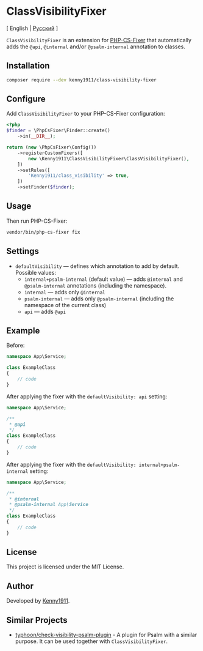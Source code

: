 # ClassVisibilityFixer

\[ English | [Русский](./README-RU.md) \]

`ClassVisibilityFixer` is an extension for [PHP-CS-Fixer](https://github.com/PHP-CS-Fixer/PHP-CS-Fixer) that
automatically adds the `@api`, `@internal` and/or `@psalm-internal` annotation to classes.

## Installation

```bash
composer require --dev kenny1911/class-visibility-fixer
```

## Configure

Add `ClassVisibilityFixer` to your PHP-CS-Fixer configuration:

```php
<?php
$finder = \PhpCsFixer\Finder::create()
    ->in(__DIR__);

return (new \PhpCsFixer\Config())
    ->registerCustomFixers([
        new \Kenny1911\ClassVisibilityFixer\ClassVisibilityFixer(),
    ])
    ->setRules([
        'Kenny1911/class_visibility' => true,
    ])
    ->setFinder($finder);
```

## Usage

Then run PHP-CS-Fixer:

```bash
vendor/bin/php-cs-fixer fix
```

## Settings

- `defaultVisibility` — defines which annotation to add by default. Possible values:
  - `internal+psalm-internal` (default value) — adds `@internal` and `@psalm-internal` annotations (including the
    namespace).
  - `internal` — adds only `@internal`
  - `psalm-internal` — adds only `@psalm-internal` (including the namespace of the current class)
  - `api` — adds `@api`

## Example

Before:

```php
namespace App\Service;

class ExampleClass
{
    // code
}
```

After applying the fixer with the `defaultVisibility: api` setting:

```php
namespace App\Service;

/**
 * @api
 */
class ExampleClass
{
    // code
}
```

After applying the fixer with the `defaultVisibility: internal+psalm-internal` setting:

```php
namespace App\Service;

/**
 * @internal
 * @psalm-internal App\Service
 */
class ExampleClass
{
    // code
}
```

## License

This project is licensed under the MIT License.

## Author

Developed by [Kenny1911](https://github.com/Kenny1911).

## Similar Projects

- [typhoon/check-visibility-psalm-plugin](https://github.com/typhoon-php/check-visibility-psalm-plugin) - A plugin for
  Psalm with a similar purpose. It can be used together with `ClassVisibilityFixer`.